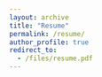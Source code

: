 ```yaml
---
layout: archive
title: "Resume"
permalink: /resume/
author_profile: true
redirect_to:
  - /files/resume.pdf
---
```

